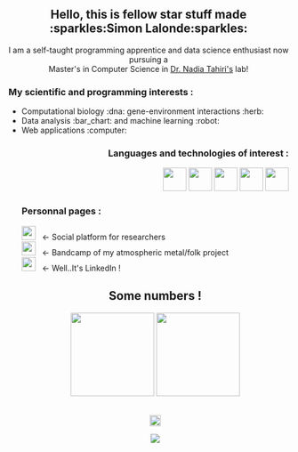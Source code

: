 <body>
<h2 align="center"> Hello, this is fellow star stuff made :sparkles:Simon Lalonde:sparkles:</h2>
<p align="center">I am a self-taught programming apprentice and data science enthusiast now pursuing a <br>Master's in Computer Science in <a href="https://tahirinadia.github.io/">Dr. Nadia Tahiri's</a> lab!
</p>

<h3 align="left"> My scientific and programming interests :</h3>
<ul>
<li>Computational biology :dna: gene-environment interactions :herb:</li>
<li>Data analysis :bar_chart: and machine learning :robot:</li>
<li>Web applications :computer:</li>

<h3 align="right"> Languages and technologies of interest :</h3>
<div align="right">
<img src="https://cdn.jsdelivr.net/gh/devicons/devicon/icons/python/python-original-wordmark.svg" width=42/>
<img src="https://cdn.jsdelivr.net/gh/devicons/devicon/icons/pandas/pandas-original-wordmark.svg" width=42/>
<img src="https://cdn.jsdelivr.net/gh/devicons/devicon/icons/django/django-plain-wordmark.svg" width=42/>
<img src="https://cdn.jsdelivr.net/gh/devicons/devicon/icons/linux/linux-original.svg" width=42/>
<img src="https://cdn.jsdelivr.net/gh/devicons/devicon/icons/r/r-original.svg" width=42/>
</div>
<h3 align="left"> Personnal pages :</h3>
<div align="left">
<a href="https://www.researchgate.net/profile/Simon-Lalonde"><img width="25" src="https://cdn.jsdelivr.net/npm/simple-icons@v7/icons/researchgate.svg"></a>&nbsp;&nbsp;&nbsp;<- Social platform for researchers<br>
<a href="https://allelic.bandcamp.com/"><img width="25" src="https://cdn.jsdelivr.net/npm/simple-icons@v7/icons/bandcamp.svg"></a>&nbsp;&nbsp;&nbsp;<- Bandcamp of my atmospheric metal/folk project<br>
<a href="https://www.linkedin.com/in/simon-lalonde/"><img width="25" src="https://cdn.jsdelivr.net/npm/simple-icons@v7/icons/linkedin.svg"></a>&nbsp;&nbsp;&nbsp;<- Well..It's LinkedIn !
</div>

<h2 align="center"> Some numbers !</h2>
<div align="center" padding="50px" float="left">
<img src="https://github-readme-stats.vercel.app/api?username=simlal&show_icons=true&theme=default&count_private=true" height=150>
<img src="https://github-readme-stats.vercel.app/api/top-langs/?username=simlal&layout=compact" height=150>
</div>
<br>
<p align="center">
<img src="https://visitor-badge.glitch.me/badge?page_id=simlal.simlal" height=20>
</p>
<p align="center">
<img src="https://readme-typing-svg.demolab.com?font=Fira+Code&size=12&pause=1000&color=000000&center=true&vCenter=true&width=350&height=40&lines=Since+03%2F11%2F2022+(inflated+by+me!)">
</p>
</body>

